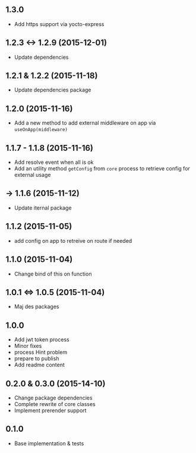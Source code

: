 ## 1.3.0

- Add https support via yocto-express

## 1.2.3 <-> 1.2.9 (2015-12-01)

- Update dependencies

## 1.2.1 & 1.2.2 (2015-11-18)

- Update dependencies package

## 1.2.0 (2015-11-16)

- Add a new method to add external middleware on app via `useOnApp(middleware)`

## 1.1.7 - 1.1.8 (2015-11-16)

- Add resolve event when all is ok
- Add an utility method `getConfig` from `core` process to retrieve config for external usage

## -> 1.1.6 (2015-11-12)

- Update iternal package

## 1.1.2 (2015-11-05)

- add config on app to retreive on route if needed

## 1.1.0 (2015-11-04)

- Change bind of this on function

## 1.0.1 <=> 1.0.5 (2015-11-04)

- Maj des packages

## 1.0.0

- Add jwt token process
- Minor fixes
- process Hint problem
- prepare to publish
- Add readme content


## 0.2.0 & 0.3.0 (2015-14-10)

- Change package dependencies
- Complete rewrite of core classes
- Implement prerender support

## 0.1.0

- Base implementation & tests